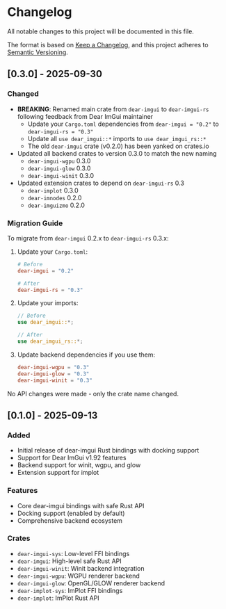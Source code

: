 # Changelog

All notable changes to this project will be documented in this file.

The format is based on [Keep a Changelog](https://keepachangelog.com/en/1.0.0/),
and this project adheres to [Semantic Versioning](https://semver.org/spec/v2.0.0.html).

## [0.3.0] - 2025-09-30

### Changed

- **BREAKING**: Renamed main crate from `dear-imgui` to `dear-imgui-rs` following feedback from Dear ImGui maintainer
  - Update your `Cargo.toml` dependencies from `dear-imgui = "0.2"` to `dear-imgui-rs = "0.3"`
  - Update all `use dear_imgui::*` imports to `use dear_imgui_rs::*`
  - The old `dear-imgui` crate (v0.2.0) has been yanked on crates.io
- Updated all backend crates to version 0.3.0 to match the new naming
  - `dear-imgui-wgpu` 0.3.0
  - `dear-imgui-glow` 0.3.0
  - `dear-imgui-winit` 0.3.0
- Updated extension crates to depend on `dear-imgui-rs` 0.3
  - `dear-implot` 0.3.0
  - `dear-imnodes` 0.2.0
  - `dear-imguizmo` 0.2.0

### Migration Guide

To migrate from `dear-imgui` 0.2.x to `dear-imgui-rs` 0.3.x:

1. Update your `Cargo.toml`:
   ```toml
   # Before
   dear-imgui = "0.2"

   # After
   dear-imgui-rs = "0.3"
   ```

2. Update your imports:
   ```rust
   // Before
   use dear_imgui::*;

   // After
   use dear_imgui_rs::*;
   ```

3. Update backend dependencies if you use them:
   ```toml
   dear-imgui-wgpu = "0.3"
   dear-imgui-glow = "0.3"
   dear-imgui-winit = "0.3"
   ```

No API changes were made - only the crate name changed.

## [0.1.0] - 2025-09-13

### Added
- Initial release of dear-imgui Rust bindings with docking support
- Support for Dear ImGui v1.92 features
- Backend support for winit, wgpu, and glow
- Extension support for implot

### Features
- Core dear-imgui bindings with safe Rust API
- Docking support (enabled by default)
- Comprehensive backend ecosystem

### Crates
- `dear-imgui-sys`: Low-level FFI bindings
- `dear-imgui`: High-level safe Rust API
- `dear-imgui-winit`: Winit backend integration
- `dear-imgui-wgpu`: WGPU renderer backend
- `dear-imgui-glow`: OpenGL/GLOW renderer backend
- `dear-implot-sys`: ImPlot FFI bindings
- `dear-implot`: ImPlot Rust API
